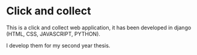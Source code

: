 
<h1> Click and collect</h1>
This is a click and collect web application, it has been developed in django (HTML, CSS, JAVASCRIPT, PYTHON).

I develop them for my second year thesis.
